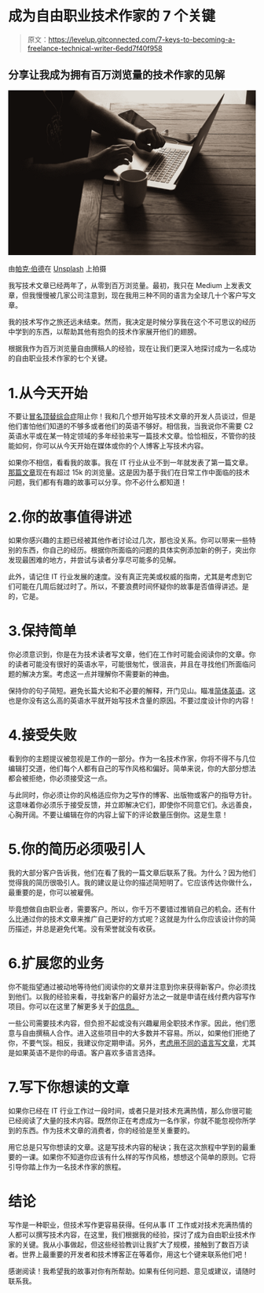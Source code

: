 # 成为自由职业技术作家的 7 个关键

> 原文：<https://levelup.gitconnected.com/7-keys-to-becoming-a-freelance-technical-writer-6edd7f40f958>

## **分享让我成为拥有百万浏览量的技术作家的见解**

![](img/580d59b32751f49d442bdbfa689e1773.png)

由[帕克·伯德](https://unsplash.com/@parkerabyrd?utm_source=medium&utm_medium=referral)在 [Unsplash](https://unsplash.com?utm_source=medium&utm_medium=referral) 上拍摄

我写技术文章已经两年了，从零到百万浏览量。最初，我只在 Medium 上发表文章，但我慢慢被几家公司注意到，现在我用三种不同的语言为全球几十个客户写文章。

我的技术写作之旅还远未结束。然而，我决定是时候分享我在这个不可思议的经历中学到的东西，以帮助其他有抱负的技术作家展开他们的翅膀。

根据我作为百万浏览量自由撰稿人的经验，现在让我们更深入地探讨成为一名成功的自由职业技术作家的七个关键。

# 1.从今天开始

不要让[冒名顶替综合症](https://en.wikipedia.org/wiki/Impostor_syndrome)阻止你！我和几个想开始写技术文章的开发人员谈过，但是他们害怕他们知道的不够多或者他们的英语不够好。相信我，当我说你不需要 C2 英语水平或在某一特定领域的多年经验来写一篇技术文章。恰恰相反，不管你的技能如何，你可以从今天开始在媒体或你的个人博客上写技术内容。

如果你不相信，看看我的故事。我在 IT 行业从业不到一年就发表了第一篇文章。[那篇文章](https://medium.com/swlh/avoiding-boilerplate-code-with-mapstruct-spring-boot-and-kotlin-50bf5848dc7c)现在有超过 15k 的浏览量。这是因为基于我们在日常工作中面临的技术问题，我们都有有趣的故事可以分享。你不必什么都知道！

# 2.你的故事值得讲述

如果你感兴趣的主题已经被其他作者讨论过几次，那也没关系。你可以带来一些特别的东西，你自己的经历。根据你所面临的问题的具体实例添加新的例子，突出你发现最困难的地方，并尝试与读者分享尽可能多的见解。

此外，请记住 IT 行业发展的速度。没有真正完美或权威的指南，尤其是考虑到它们可能在几周后就过时了。所以，不要浪费时间怀疑你的故事是否值得讲述。是的，它是。

# 3.保持简单

你必须意识到，你是在为技术读者写文章，他们在工作时可能会阅读你的文章。你的读者可能没有很好的英语水平，可能很匆忙，很沮丧，并且在寻找他们所面临问题的解决方案。考虑这一点并理解你不需要新的神曲。

保持你的句子简短。避免长篇大论和不必要的解释，开门见山。瞄准[简体英语](https://simple.wikipedia.org/wiki/Simplified_English)。这也是你没有这么高的英语水平就开始写技术含量的原因。不要过度设计你的内容！

# 4.接受失败

看到你的主题提议被忽视是工作的一部分。作为一名技术作家，你将不得不与几位编辑打交道，他们每个人都有自己的写作风格和偏好。简单来说，你的大部分想法都会被拒绝，你必须接受这一点。

与此同时，你必须让你的风格适应你为之写作的博客、出版物或客户的指导方针。这意味着你必须乐于接受反馈，并立即解决它们，即使你不同意它们。永远善良，心胸开阔。不要让编辑在你的内容上留下的评论数量压倒你。这是生意！

# 5.你的简历必须吸引人

我的大部分客户告诉我，他们在看了我的一篇文章后联系了我。为什么？因为他们觉得我的简历很吸引人。我的建议是让你的描述简短明了。它应该传达你做什么，最重要的是，你可以被雇佣。

毕竟想做自由职业者，需要客户。所以，你千万不要错过推销自己的机会。还有什么比通过你的技术文章来推广自己更好的方式呢？这就是为什么你应该设计你的简历描述，并总是避免代笔。没有荣誉就没有收获。

# 6.扩展您的业务

你不能指望通过被动地等待他们阅读你的文章并注意到你来获得新客户。你必须找到他们。以我的经验来看，寻找新客户的最好方法之一就是申请在线付费内容写作项目。你可以在这里了解更多关于[的信息。](https://betterprogramming.pub/best-websites-to-make-money-with-technical-writing-for-developers-bd4de3e54aab)

一些公司需要技术内容，但负担不起或没有兴趣雇用全职技术作家。因此，他们愿意与自由撰稿人合作。进入这些项目中的大多数并不容易。所以，如果他们拒绝了你，不要气馁。相反，我建议你定期申请。另外，[考虑用不同的语言写文章](https://medium.com/language-hub/i-have-a-favorite-language-for-every-situation-in-life-fee63fac6414)，尤其是如果英语不是你的母语。客户喜欢多语言选择。

# 7.写下你想读的文章

如果你已经在 IT 行业工作过一段时间，或者只是对技术充满热情，那么你很可能已经阅读了大量的技术内容。既然你正在考虑成为一名作家，你就不能忽视你所学到的东西。作为技术文章的消费者，你的经验是至关重要的。

用它总是只写你想读的文章。这是写技术内容的秘诀；我在这次旅程中学到的最重要的一课。如果你不知道你应该有什么样的写作风格，想想这个简单的原则。它将引导你踏上作为一名技术作家的旅程。

# 结论

写作是一种职业，但技术写作更容易获得。任何从事 IT 工作或对技术充满热情的人都可以撰写技术内容，在这里，我们根据我的经验，探讨了成为自由职业技术作家的关键。我从小事做起，但这些经验教训让我扩大了规模，接触到了数百万读者。世界上最重要的开发者和技术博客正在等着你，用这七个键来联系他们吧！

感谢阅读！我希望我的故事对你有所帮助。如果有任何问题、意见或建议，请随时联系我。